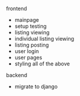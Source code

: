 frontend
- mainpage
- setup testing
- listing viewing
- individual listing viewing
- listing posting
- user login
- user pages
- styling all of the above

backend
- migrate to django